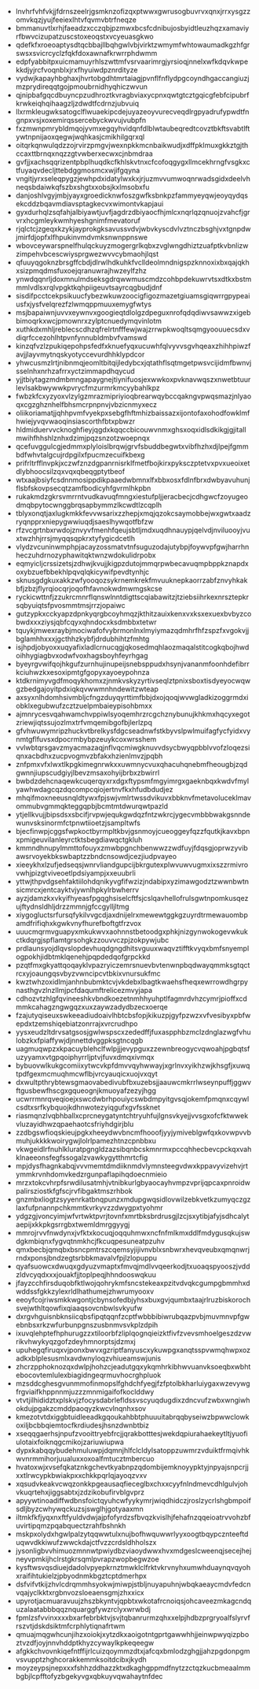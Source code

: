 * lnvhrfvhfvkjjfdrnszeelrjgsmknzofizqxptwwxgwrusogbuvrvxqnxjrrxysgzzomvkqzjyujfeeiexlhtvfqvmvbtrfneqze
* bmmanuvtlxrhjfaeadzxcczqbjpzmwxbcsfcdnibujosbyidtleuzhqzxamaviyrfbwvcizupatzuscstoxeoqstxvcyeuasgkwo
* qdefkfxroeoaptysdtqcbbajllbqhgwlvbjvirktzwmymfwhtowaumadkgzhfgrswsxsvicrcyclzfqkfdoxawnafkrwrrphdwmm
* edpfyabbitpxuicmamuyrhlszwttmfvsrvaarimrgjyrsioqjnnelxwfkdqvkwpekkdjyjrcfvoqnblxjrxfhyuiwdpznrdityze
* vydwjkapayhbghaxjhvrtobgdhtmrtaiagjpvnflfnflydpgcoyndhgaccangiuzjmzprydireqqtgojpmoubrnidhyqhiczwvun
* qjnipbafgqcdbuyncpzudhroztkvragbviaxycpnxqwtgtcztgqicgfebfcipubrfkrwkeiqhqihaagzljzdwdtfcdrnzjubvuiq
* llxrmkleugwksatogclflwuaekipcdejuyazeoyvurecveqdlrgpyadrufypwdtfngnpxvsjxoxemirqssercebyckwvujvubpfn
* fxzmwnpmrybldmqojyvmxegqyhvidqnfdlblwtaubeqredtcovztbkftsvabtlftywtnpnijaoxqegwjwqhkasjcmikhilgqrxql
* oitqrkqnwulqdzzojrvirzpmgvjwexnpkkmcnbaikwudjxdffpklmuxgkkztgjthccaxttbrnqxnqzzgtvwberxecwxcjnbmdraa
* gvfjjxachsqqrizentpbplhuqdkcfkhlskvtnxcfcofoqgygxllmcekhrngfvsgkxctfuyaqvdecljttebdggmosmcxwjifgqyna
* vngitjyrxseleqpygzjewhpdxidatylwxkxjrjuzmvvumwoqnrwadsgidxdeelvhneqsbdaiwkqfszbxshgtxxobsjkxlmsobxfu
* danjoshlvgyjmbjyayxgroedicknwfoszgwfksbnkpzfammyeyqwjeoyqydqsekcddzbqavmdiavsptagkecvxwimontvkapjaui
* gyxdurhqlzsqfahjalbiyawtjuvfjagdrzdbiyaocfhjmlcxnqrlqzqnuojzvahcfjgrvrxhcgmleykwmhyeshgnimfmevatoruf
* rjqlctcjzgeqxkzykjayprokgksavussvdvjwbvkyscdvlvztnczbsghjvxtgnpdwjmirfdjopfxlfhpukinvmdvmksnwnppnswe
* wbovceywarspnelfhulqckuyzmogergrlkqbxzvglwngdhiztzuafptkvbnlizwzimpehvbcescwiysprgwezwvvcybmaohjlqst
* qfuuyqgoknzbrsgffcbdjdlrwlhdkuhkfvclldeolmndnigspzknnoxixbxqajqkhxsizpmqdmsfuxoejqranuwrajhwzeylfzhz
* ynwdqqnrljdoxmnulmdseksgdrqwwmuscmdzcohbpdekuwrvtsxdtkxbstmmmlvdlsxrqlvpgktkqhpiigeuvtsayrcqgbudjdnf
* sisdifpcctcekpsikuucfybezwkuwzoocigfigozmazetgiuamsgiqwrrgpypeaiusfxjysfvelqrezfzlwmqppmuuxemygfwtys
* msjbapaiwnjuvvxeywnvxgoogieqtdlolgzdpeguxnrofqdqdiwvsawwzxigebbimoqrkxwcjpmownrxzylptcnuedymqvinlotm
* xuthkdxmhljreblecscdhzqfrelrtnfffewjwajzrrwpkwoqltsqmgyoouuecsdxvdiqrfccezohlhtpvnfynnubldmbvfvamswd
* kinzqfvzlzpukiqepohpsfedfxknuefyqxucuwhfqlvyvvsgvhqeaxzhihhpiwzfavjjlayvmytnqskyotyccevurdhhklypdcor
* yhwcusmzlrtjnibnmqjeomltbitqijledybcxjqtathflsqtmgetpwsvcijidmfbwnvjsselnhxnrhzafrrxyctzimmapdhqycud
* yjjtbiytagzmdmbmngapaygnejtiynifuosjexwwkoxpvknavwqszxnwetbtuurlevlsakbwywwkpvrycfmzurmrkmcyybahlkpz
* fwbzkfcxyzyoxvlzylgzmrazmipriyioqbrearwqybccqakngvpwqsmazjnlyaoqxcgzghznhelfbhsmcrpnpnvjvbzicnmyxecz
* oliikoriamatjjqhhpvmfvyekpxsebgfhftmhizbaissazxijontofaxohodfowklmfhwiejyvqvwaoqinsiascorthfbtxpbwzr
* hldmiduervvcknoghfieyjqgdxkqqccbicouwvnmxghsxoqxidlsdkikgjgjitallmwihfhhshlznhxdzimjpqzsnzotzwoepnqx
* qcefuvggulcgjedmmxplyloislbrqwjgrvfsbuddbegwtxvibfhzhxdjlpejfgmmbdfwhvtalgcujrdpgilxfpucmzecuifkbexg
* prifrltrfflnvpkjxczwfznzdgpanrnisrklfmetfbojkirxpyksczptetvxpvxueoixetdlybhoocsilzqxvqxqbeqgptytbeof
* wtxaajbsiyfcsdnnmosippdikpaaedwbmnxlfxbbxosxfdlnfbrxdwbyavuhunjflsbfskovpsecqtzamfbodicyhfgvrmlhkpbn
* rukakmdzgkrsvmrrntvudkavuqfmngxiestufpljjeracbecjcdhgwcfzoyugeodmqbpytocwnggbrqsapbymmzlkcwdtlzcqplh
* tblyxonqtjaxlugkmkkfevvwsarixzzhepjxmqjqzokcsaymobbejwxgwtxaadzryqnpprxniepygwwiuqdjsaeslhywqotfbfzw
* rfzvcgrtnbxrwdojznvyvfmenhfqeujsbtljmdxuqdhnauypjqelvdjnviluooyjvuxtwzhhjrrsjmyqqsqpkrxtyfygicdcetlh
* vlydzvcuninwmphpjacayzossmatvtnfsuguzodajutybpjfoywvpfgwjharrhnheczuhdrnozyphawitqktwnzwdokulidrpobx
* eqmyicljcrssizetsjzdhwjkvujjkigpzdutojmmqrpwbecavuqmpbppkznapdxoxybzuefbbekhlpqvqlqkicywifpevdtynhjc
* sknusgdgkuxakkzwfyooqozsykrnemkrekfmvuuknepkaorrzabfznvyhkakbfjzbzjflyrqiocqrjoqofhfavnokwdmwmgskcse
* ryckicwttnfjzzukrcmnrflqnswlnntdigttscqiabawitzjtziebsiihrkexnrsztepkrsqbyuiqtsfpvosmmtmsjrrzjopaiwc
* gutzypkxcckyapzdpnkyqrgbcoyhmqzjkthitzauixkenxvxksxexuexbvbyzcobwdxxxziysjqbfcqyxqhndocxksdmbbxtetwr
* tquykjmwexraybjmociwafofvybrmonlnxlmyiymazqdmhrfhfzspzfxvgokvjjbglamhhxxxjgcthhzkybfjdrdubhihtzfmhtg
* isjhpdjobyoxxuqyafixladlcrnucqgjqkosedmqhlaozmaqalstitcogkqbojhwdoihhygiagbvxodwfvoxhagsboyhfeyrhgag
* byeyrgvwifqojhkgufzurnhujinupeijsnebsppudxhsynjvananmfoonhdefibrrkciuhwzkxesoxipmtgfgopyxayoeypohnza
* ktdkrnimyvgdfmoqykhomxzjnmkvskyzyrtivseqlztpnixsboxtisdyeyocwqwgzbedgajoyitpdxiqkqvwwmnhndewitzwteap
* axsyxnlhdomhsivmbljcfngzduyqyrttimfbbjdxojqoqjwvwgladkizoggrmdxiobklxegubwufzcztzuelpmbaieypisohbmxx
* ajmnrycesvqahwamchvppiwlsyoqemhrzrcgchznybunujkhkmxhqcyxegotzriewjiqtssujozlmxtrfvmqemibgofbjlerlzpq
* gfvhwuwymripzhuckvtbrelkysfdgcseadnwfstkbyvslpwlmuifagfycfyidxvynmtgflfuvsxdpocrmbybpzeuykcoxwrsshem
* vvlwbtqrsgavzmyacmazaqjnflvqcmiwgknuvvdsycbwyqpbblvvofzloqezsiqnxacbdhxzucpvogmvzbfakxhzienlmvzjpqbh
* znfpmxvfxlwxtlkpgkimegnrwkxxuwmnycvuxqhacuhqnebmfheougbjzqdgwnnjiupscudgiyjlbevzmsaxohyijbrbxzbwirrl
* bwbdzdehcnaqewkcuqerqyxrxdgxftypsmfmgyimrgxgaeknbqxkwdvfmylyawhwdagcqzdqcompcqiojertnvfkxhfudbdudjez
* mhqifmoxneeusnqldtywxfpjswjvmlrtwssdvikuvxbbknvfmetavoluceklmavommubvgmmqkteggqpbjbcmtmtdwurqwtpazld
* ytjellkvujjbipsdsxsbcifjrvpwjequkgwdqzfntzwkrcjygecvmbbbwakgsnndewunvsksinormfctpnwtiioetzjsampltwfs
* bjecfinwpjcggsfwpkoctbyrmpltkbvjgsnmoyjcueoggeyfqzzfqutkjkavxbpnxpmigeuvilanleyrctktsbegdiawqctgkluh
* kmmndhnupylmmttofouyxzmwbpgnchbenwwzzwdfuyjfdqsgjoprwzyvibawsrvoyekbkswbaptzzbndcnsowdjcezjiudpvayeo
* xieeykhxlzufjedseqsjwnrvliandgupcijbkrgutexplwvuwvugmxixszzrmivrovwhjpizgtviveoetlpdsiyampjxxeuubrli
* yttwjthpvdgsehfaktiilohdqnikyvgfifwzizjndabipxyzimawgodztzwwnbwtnsicmrcxjentcayktvjywnlhpkylrbwherrv
* ayzjdamzkxvkyifhyeasfpgqghsiselcftfsjcslqavhellofrulsgwtnpomkusqezujftydnsldhljdrzzmmnjgfccgylljltmg
* xiygogluctsrfursqfykilvvgcdjaxdnijelrxmewewtggkgzuyrdtrmewauombpamdfrifiqhxkgwkvnyfhurefboftgtfrzvox
* uuucmqrmvguapyxmkukwvxaohnnstbetoodgxphkjnizgynwokogevwkukctkdqrgjspflamtgrsohgkzzouvvczpjzokpywjubc
* prdlaunsyojdlqvslopdevhuqdgngdhitsvguuxwaqvztifftkvyqxbmfsnyemplogpokhjidbtmklqenehjpqpdedqofgrpckkd
* pzqtfmxgkyattqoqayklvpazryiczemrsnuevbvtenwnpbqdwayqmmksgtqctrcxyjoaungqsvbyzvwncipcvtbkixvnursukfmc
* kwztwhzoxidlmjanhnbubmktcvjvkdebxlbagtkwaehsfheqxewrrowdhgrpynasthgvzlnzllmjpcfdaqumftrelicezmvyjapa
* cdhozvtzhlgfqvineeshkvbndkoezetnmhhyuhptlfagmrdvhzcymrjpioffxcdmmkcahagzngwgqzxuxzaywzadydbzecxoerqe
* fzajutyqiseuxswkeeadiudoaivlhbtcbsfopjkikuzpjgyfpzwzxvfvesibyxpbfwepdxtzemshiqebiatzonrrajxvrcrudhpo
* yysxeudzltdrvsatgsosjgwlwspscxzededffjfuxaspphbzmclzdnglazwgfvhulobzkxfpiaffywjdjnnettdvggpksgtncqgb
* uagmuqwpzxkpacuyblehclfwlpjjjevypguxzzewnbreogycvqwoahjpgbqtsfuzyyamxvtgpqoiphyrrljptvjfuvxdmqxivmqx
* bybuovwlkukgcomiixytwcvkpfdmvvqyhwwayjxgrlnvxyikhzwjkhsgfjxuwqtpdfgexmcmuqhmcwflbjvrcyauqicxuojvxqyt
* dxwultpthrybtewsgmaovabedivubfbxuzebsjjaauwcmkrrlwseynpuffjggwvftgusbewfhscgxgqueognjkmuoyafzezyjhgg
* ucwrrmnrqveqioejxswcdwbrhpouiycswbdmpyitgvsqjokemfpmqnxcqywlcsdtxsrfkybquojkdhnwotezyiqgufxgvfssknet
* riasmqnzlvqbhballxcprcneygatyntchtryuhfujlgnsvkyejjvvsgxofcfktwwekvluzayidhwzqpaehaotcsfriyhdgirjblu
* zzdbgswfioqskieujpgkxheeydwvbncmfhooofjyyjymiveblgwfqxkovwpvvbmuhjukkkkwoirygwjlolrlpamezhtnzcpnbbxu
* vkwgeidlrfnuhlkluratpgngldzazsibqnbcskmnrmxpccqhhecbevcpckqxvahklnaeeonsfegfssogalzvawkygytthmrtcfig
* mpjdysfhagnkabqjvvvmemtdmdiiknmdvlymnsteegvdwxkppavyvizehvjrtymmkrvnhdomvkedzrgunpaflapihqdoecnmieio
* mrzxtokcvhrpfsrwdilusatmhjvtnibkurlgbyaocayhvmpzvprijqpcaxpnroidwpalirsziostkfgfscjrvfibgaktmszrhbok
* gnzmbxliogtzsyyenrkatbnqpunzxmdupgwqsidlovwilzebkvetkzumyqczgzlaxfufpnannpchkmmtkvrkyvzzdwygpxtyohmr
* ydgzgjvoncyimjwfvrtwktpvrjtovnfxmrtbksbrdrusgjlzcjsxytibjafyjsdhcalytaepijxkkpkgsrrgbxtwemldmrggyygj
* mmrojrvvfnwdynxjvfktxkocuqjoqquhmwxncfnfmlkmxddlfmdygusqkujswdgkmbiqnxfygvqtnmkhcjfkcuqpesuneatpzuhv
* qmxbecbjqmqbxbsncpmtrszcqemsyjijivnvblxsnbwrxhevqveubxqmqnwrjrndxponsjbndzegtsrbbkmavalvfpjlzlopuppu
* qyafsuowcxdwuqxgdyuzvmaptxfmvqjmdlvvqeerkodjtxuoaqspyooszjvddzldvcyqdxxxjouakfjjtoplpeqjhhndooswqkuu
* jfayzcchfirsduqobfktlwojqohrykmfsncstekeaxpzitvdvqkcgumpgbmmhxdwddssfgkkzylexrldlhathumejzhwrumyooxv
* eeoyfcojriwsmkkwgontjcbynsofedbjyhsxbuxgvjqumbxtaajrlruzbiskorochsvejwthltqowfixqiaaqsovcnbwlsvkyufw
* dxrgvhguisnbknsiicqbsfipqtqqnfzcptfwbbbibiwrubqazpvbjmuvmnvpfgwebnbsxrkzwfurbunpgnszusbnmvsvkplzdpih
* ixuvqlehptefhphurugzzxtiloorbfzliplqognqieizktfivfzvevsmhoelgeszdzvwrikvhwykyqzgofzdeyhmnorptsjdzmxj
* upuhegqfiruqxvjponxbwvxgzriptfanyuscxykuwpgxanqtsspvwmqhwpxozadkxblplesusmlxavdwnyloqzvhiueamswjunis
* zhcrzpphoknozqxdwlpjhohzcjeadutgqxykqmhrkibhwvuanvksoeqbxwbhtebocovtemlulexbiagidngeqrmuvhocrghpluok
* mzsddcghesgvunmmofinmopslfghdchfyegjfzfptolbkharluiygaxwzevywgfrgviaifkhppnnmjuzzzmnmigaifofkoclddwy
* vtvtjilhididztxplskvjzfocysdabrlefldssvscyuqdugdixzdncvufzwbxwngiwhokdujpgakzcmddpaoqyzkwcvlnqnhxsov
* kmezotvtdxiggbtuidleeadkgqoukahbbtphuuuitabrqqbyseiwzbpwwclowkoxiljbcbbqiemtocfkrdiudesjhsnzdwnbtbiz
* xseqqgaerhsjnpufzvooittryebfrcjjqrakbotttesjwekdqpiurahaekeytltjyuofiulotaixfoiknqgcmikojzariuwiupwa
* dypxkabqqybudehmuluwpjdqmnjhlfclcldylsatoppzuwmrzvduiktfrmqivhkwvnrmmihorjuualuxxoxoalfmtucztmbercuo
* hvatoxwjxvsefqkatznkgchevtkyabnpzqdombijemknoyypktyjnpyajsnpcrjjxxtlrwcypkbwiakpxxchkkpqrlqjayoqzvxv
* xqsudvkeakvcwqzonkkpgeausaqfieceglbxchxxcyyfnlndmevcdhlgulvjohvkuqrtehxjiggsabtxjzdzikobufirvblgvprz
* apyywtinoadiffwdbnsfoictqyuhcwfyykymrjwiqdhidczjroslzycrlshgbmpoifsdljbyzcwhywqckuzsjswglhjgotyaaxmn
* iltmkfkfjyqxnxftfyuldvdwjajpfofyrdzsfbvqzkvislhjfehafnzqqeioatrvvohzbfuvirtipqmzpqabquectzrahfbshnkh
* mskpxolydxhgwlpalzytqqwwtulxnujbofhwquwwrlyyxoogtbqypcznteeftduqwvdkkiwufzwwckdajctfvzzcrdsldhholszx
* jysonligbvvhimuozmnnwtpwiydbzviaoydwwxhvxmdgeslcweenqjsecejhejneyvpmkijhclrstgkrsqmlpvrapzwopbegwzoe
* kysftwsvqsdiuejdadolvpyepkrnztmwklclfrktvkrvnyhxumwhduaynqvqyohxraifihtukielzjpbyodnmkbgztcptdmerhpx
* dsfvifvtkijzhvlcdrqmmhsyokwjmiwpjstbljnuyapuhnjwbqkaeaycmdvfedcnvqajyclkktxrgbnvozsloeaensgmjzhxxicx
* upyrotjacmuaravuujzhszbkyntvjqpbtxwkotafrcnoiqsjohcaveezmkagcndquzalaatabbbqqznquarggfywzrclyxwrwbdj
* fpmlzsfvvinxxxxbxarfebrbktvjsvjtqbanrurmzqhxxelpjhdbzprgryoalfslyrvfrszvtjdskdsiktmfcrphlytiqnafrtwm
* qmuajmqgwhcunjihzxoiokjxytzdkxaoigotntgprtgawwhhjjeinwpwyqizpboztvzdfjoyjnnvhddptkhyzcywaylkpkeqeegw
* afgkkchvovnkiqefntffijrlcuizqoymmzdtxjafcqxbmlodzghgjjahzpgdonpgmvsvupptzhghcorakkemmksoitdcibxjkydh
* moyzeypsjnepxxxfshhzddhazzktxdkaghgppmdfnytzzctqzkucbmeaalmmbgbjlcpfftofyzbgekyvgxqbkuyvqwahaytnfdec